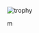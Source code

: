 <!-- [![Hits](https://hits.seeyoufarm.com/api/count/incr/badge.svg?url=https%3A%2F%2Fgithub.com%2FJalbin1307&count_bg=%2363D133&title_bg=%23555555&icon=&icon_color=%23C0AEAE&title=%F0%9F%8C%8F+Visits&edge_flat=false)](https://github.com/Jalbin1307) -->
<!-- [![Jalbin's GitHub stats](https://github-readme-stats.vercel.app/api?username=Jalbin1307)](https://github.com/anuraghazra/github-readme-stats) -->
![trophy](https://github-profile-trophy.vercel.app/?username=Jalbin1307&title=Commit,Repo,MultiLang&theme=juicyfresh)
<!-- ![trophy](https://github-profile-trophy.vercel.app/?username=Jalbin1307&theme=juicyfresh) -->
<!-- ![Top Langs](https://github-readme-stats.vercel.app/api/top-langs/?username=Jalbin1307&layout=compact) -->
<!--
**Jalbin1307/Jalbin1307** is a ✨ _special_ ✨ repository because its `README.md` (this file) appears on your GitHub profile.

Here are some ideas to get you started:

- 🔭 I’m currently working on ...
- 🌱 I’m currently learning ...
- 👯 I’m looking to collaborate on ...
- 🤔 I’m looking for help with ...
- 💬 Ask me about ...
- 📫 How to reach me: ...
- 😄 Pronouns: ...
- ⚡ Fun fact: ...
-->m
